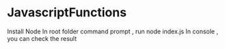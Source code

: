 # JavascriptFunctions
Install Node 
In root folder command prompt ,  run node index.js
In console , you can check the result
